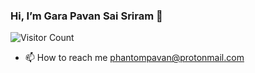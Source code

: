### Hi, I’m Gara Pavan Sai Sriram 👋 
![Visitor Count](https://profile-counter.glitch.me/phantompavan/count.svg)
- 📫 How to reach me 
    phantompavan@protonmail.com


<!---
thejalsapavan/thejalsapavan is a ✨ special ✨ repository because its `README.md` (this file) appears on your GitHub profile.
You can click the Preview link to take a look at your changes.
--->
